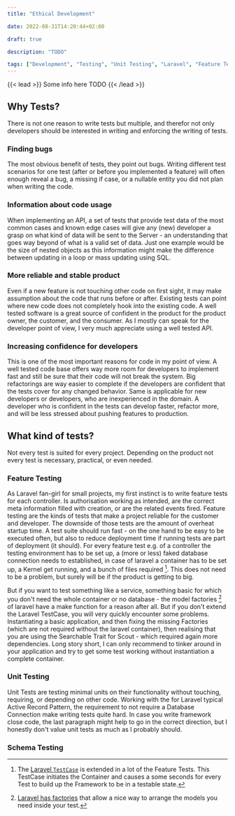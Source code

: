 ```yaml
---
title: "Ethical Development"

date: 2022-08-31T14:20:44+02:00

draft: true

description: "TODO"

tags: ["Development", "Testing", "Unit Testing", "Laravel", "Feature Testing", "Contracts Testing"]
---
```


{{< lead >}}
Some info here TODO
{{< /lead >}}

## Why Tests?

There is not one reason to write tests but multiple, and therefor not only developers should be interested in writing
and enforcing the writing of tests.

### Finding bugs

The most obvious benefit of tests, they point out bugs. Writing different test scenarios for one test (after or before
you implemented a feature) will often enough reveal a bug, a missing if case, or a nullable entity you did not plan when
writing the code.

### Information about code usage

When implementing an API, a set of tests that provide test data of the most common cases and known edge cases will give
any (new) developer a grasp on what kind of data will be sent to the Server - an understanding that goes way beyond of
what is a valid set of data. Just one example would be the size of nested objects as this information might make the
difference between updating in a loop or mass updating using SQL.

### More reliable and stable product

Even if a new feature is not touching other code on first sight, it may make assumption about the code that runs before
or after. Existing tests can point where new code does not completely hook into the existing code.
A well tested software is a great source of confident in the product for the product owner, the customer, and the
consumer. As I mostly can speak for the developer point of view, I very much appreciate using a well tested API.

### Increasing confidence for developers

This is one of the most important reasons for code in my point of view. A well tested code base offers way more room for
developers to implement fast and still be sure that their code will not break the system. Big refactorings are way
easier to complete if the developers are confident that the tests cover for any changed behavior. Same is applicable for
new developers or developers, who are inexperienced in the domain. A developer who is confident in the tests can
develop faster, refactor more, and will be less stressed about pushing features to production.

## What kind of tests?

Not every test is suited for every project. Depending on the product not every test is necessary, practical, or even
needed.

### Feature Testing

As Laravel fan-girl for small projects, my first instinct is to write feature tests for each controller. Is
authorisation working as intended, are the correct meta information filled with creation, or are the related events
fired. Feature testing are the kinds of tests that make a project reliable for the customer and developer.
The downside of those tests are the amount of overheat startup time. A test suite should run fast - on the one hand
to be easy to be executed often, but also to reduce deployment time if running tests are part of deployment (it should).
For every feature test e.g. of a controller the testing environment has to be set up, a (more or less) faked database
connection needs to established, in case of laravel a container has to be set up, a Kernel get running, and a bunch of
files required [^testcontainer].
This does not need to be a problem, but surely will be if the product is getting to big.

[^testcontainer]: The [Laravel `TestCase`](https://laravel.com/docs/9.x/testing#the-creates-application-trait) is
extended in a lot of the Feature Tests. This TestCase initiates the Container and causes a some seconds for every Test
to build up the Framework to be in a testable state.

But if you want to test something like a service, something basic for which you don't need the whole container or no
database - the model factories [^factories] of laravel have a make function for a reason after all. But if you don't
extend the Laravel TestCase, you will very quickly encounter some problems. Instantiating a basic application, and then
fixing the missing Factories (which are not required without the laravel container), then realising that you are using
the Searchable Trait for Scout - which required again more dependencies.
Long story short, I can only recommend to tinker around in your application and try to get some test working without
instantiation a complete container.

[^factories]: [Laravel has factories](https://laravel.com/docs/9.x/eloquent-factories#instantiating-models) that allow a
nice way to arrange the models you need inside your test.

### Unit Testing

Unit Tests are testing minimal units on their functionality without touching, requiring, or depending on other code.
Working with the for Laravel typical Active Record Pattern, the requirement to not require a Database Connection make
writing tests quite hard. In case you write framework close code, the last paragraph might help to go in the correct
direction, but I honestly don't value unit tests as much as I probably should.

### Schema Testing 


